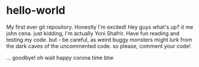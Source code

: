 # hello-world
My first ever git repository. Honestly I'm excited!
Hey guys what's up? it me john cena.
just kidding, I'm actually Yoni Shafrir. Have fun reading and testing my code.
but - 
be careful, as weird buggy monsters might lurk from the dark caves of the uncommented code.
so please, comment your code!

...
goodbye!
oh wait
happy corona time btw
